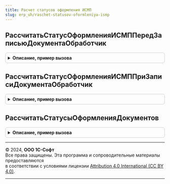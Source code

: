 ```yaml
---
title: Расчет статусов оформления ИСМП
slug: erp_uh/raschet-statusov-oformleniya-ismp
---
```



## РассчитатьСтатусОформленияИСМППередЗаписьюДокументаОбработчик
<details style="margin: 1em 0; padding: 0.5em; border: 1px solid #ccc; border-radius: 6px;">

<summary style="font-weight: bold; cursor: pointer;">Описание, пример вызова</summary>

```bsl

// Обработчик подписки на событие "Перед записью" документов ИС МП, поддерживающих статусы оформления.
//
// Параметры:
//   Источник        - ОпределяемыйТип.ДокументыИСМППоддерживающиеСтатусыОформленияОбъект - записываемый объект
//   Отказ           - Булево - параметр, определяющий будет ли записываться объект
//   РежимЗаписи     - РежимЗаписиДокумента     - не используется
//   РежимПроведения - РежимПроведенияДокумента - не используется
//
Процедура РассчитатьСтатусОформленияИСМППередЗаписьюДокументаОбработчик(Источник, Отказ, РежимЗаписи, РежимПроведения) Экспорт
```

Пример вызова
```bsl
РасчетСтатусовОформленияИСМП.РассчитатьСтатусОформленияИСМППередЗаписьюДокументаОбработчик(Источник, Отказ, РежимЗаписи, РежимПроведения) 
```
</details>

## РассчитатьСтатусОформленияИСМППриЗаписиДокументаОбработчик
<details style="margin: 1em 0; padding: 0.5em; border: 1px solid #ccc; border-radius: 6px;">

<summary style="font-weight: bold; cursor: pointer;">Описание, пример вызова</summary>

```bsl

// Обработчик подписки на событие "При записи" документов ИСМП, поддерживающих статусы оформления, и их документов-оснований.
//
// Параметры:
//   Источник - ОпределяемыйТип.ОснованиеСтатусыОформленияДокументовИСМПОбъект - записываемый объект.
//   Отказ    - Булево - параметр, определяющий будет ли записываться объект.
//
Процедура РассчитатьСтатусОформленияИСМППриЗаписиДокументаОбработчик(Источник, Отказ) Экспорт
```

Пример вызова
```bsl
РасчетСтатусовОформленияИСМП.РассчитатьСтатусОформленияИСМППриЗаписиДокументаОбработчик(Источник, Отказ) 
```
</details>

## РассчитатьСтатусыОформленияДокументов
<details style="margin: 1em 0; padding: 0.5em; border: 1px solid #ccc; border-radius: 6px;">

<summary style="font-weight: bold; cursor: pointer;">Описание, пример вызова</summary>

```bsl

// Рассчитывает статусы оформления документов и записывает их в регистр сведений СтатусыОформленияДокументовИСМП.
//   ВАЖНО: все элементы массива Источники должны иметь одинаковый тип.
//
// Параметры:
//   Источники - Массив из ОпределяемыйТип.ДокументыИСМППоддерживающиеСтатусыОформления,
//                         ОпределяемыйТип.ОснованиеСтатусыОформленияДокументовИСМП - источники события.
//
Процедура РассчитатьСтатусыОформленияДокументов(Источники) Экспорт
```

Пример вызова
```bsl
РасчетСтатусовОформленияИСМП.РассчитатьСтатусыОформленияДокументов(Источники) 
```
</details>

---

© 2024, **ООО 1С-Софт**  
Все права защищены. Эта программа и сопроводительные материалы предоставляются  
в соответствии с условиями лицензии [Attribution 4.0 International (CC BY 4.0)](https://creativecommons.org/licenses/by/4.0/legalcode).

---
